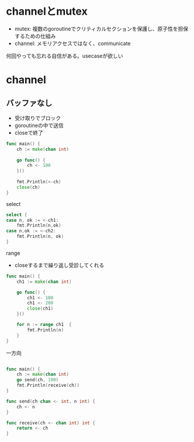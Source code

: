 # channelとmutex
* mutex: 複数のgoroutineでクリティカルセクションを保護し、原子性を担保するための仕組み
* channel: メモリアクセスではなく、communicate

何回やっても忘れる自信がある。usecaseが欲しい

# channel

## バッファなし
* 受け取りでブロック
* goroutineの中で送信
* closeで終了

```go
func main() {
	ch := make(chan int)
	
	go func() {
		ch <- 100
	}()
	
	fmt.Println(<-ch)
	close(ch)
}
```

select

```go
select {
case n, ok := <-ch1:
    fmt.Println(n,ok)
case n,ok := <-ch2:
    fmt.Println(n, ok)
}
```

range
* closeするまで繰り返し受診してくれる

```go
func main() {
	ch1 := make(chan int)

	go func() {
		ch1 <- 100
		ch1 <- 200
		close(ch1)
	}()

	for n := range ch1  {
		fmt.Println(n)
	}
}
```

一方向
```go

func main() {
	ch := make(chan int)
	go send(ch, 100)
	fmt.Println(receive(ch))
}

func send(ch chan <- int, n int) {
	ch <- n
}

func receive(ch <- chan int) int {
	return <- ch
}
```